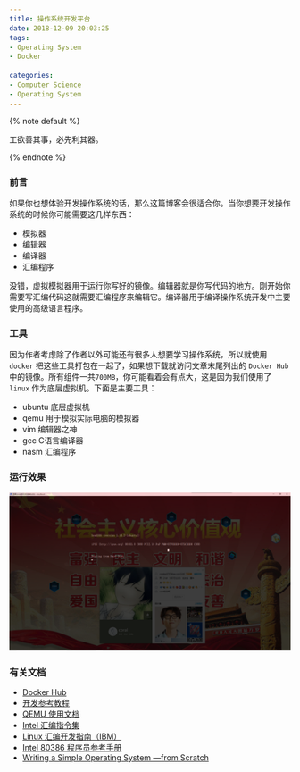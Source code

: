 ```yaml
---
title: 操作系统开发平台
date: 2018-12-09 20:03:25
tags:
- Operating System
- Docker

categories: 
- Computer Science
- Operating System
---
```


{% note default %}

工欲善其事，必先利其器。

{% endnote %}
<!-- more -->




### 前言

如果你也想体验开发操作系统的话，那么这篇博客会很适合你。当你想要开发操作系统的时候你可能需要这几样东西：

- 模拟器
- 编辑器
- 编译器
- 汇编程序

没错，虚拟模拟器用于运行你写好的镜像。编辑器就是你写代码的地方。刚开始你需要写汇编代码这就需要汇编程序来编辑它。编译器用于编译操作系统开发中主要使用的高级语言程序。

### 工具

因为作者考虑除了作者以外可能还有很多人想要学习操作系统，所以就使用 `docker` 把这些工具打包在一起了，如果想下载就访问文章末尾列出的 `Docker Hub` 中的镜像。所有组件一共`700MB`，你可能看着会有点大，这是因为我们使用了 `linux` 作为底层虚拟机。下面是主要工具：

- ubuntu 底层虚拟机
- qemu 用于模拟实际电脑的模拟器
- vim 编辑器之神
- gcc C语言编译器
- nasm 汇编程序


### 运行效果

![](osdev-platform/osdev.png)


### 有关文档


* [Docker Hub](https://hub.docker.com/r/scarboroughcoral/osdev-ubuntu/)
* [开发参考教程](https://github.com/cfenollosa/os-tutorial)
* [QEMU 使用文档](https://qemu.weilnetz.de/doc/qemu-doc.html)
* [Intel 汇编指令集](http://www.skywind.me/maker/intel.htm)
* [Linux 汇编开发指南（IBM）](https://www.ibm.com/developerworks/cn/linux/l-assembly/index.html)
* [Intel 80386 程序员参考手册](https://wizardforcel.gitbooks.io/intel-80386-ref-manual/content/1.html)
* [Writing a Simple Operating System —from Scratch](http://www.cs.bham.ac.uk/~exr/lectures/opsys/10_11/lectures/os-dev.pdf)